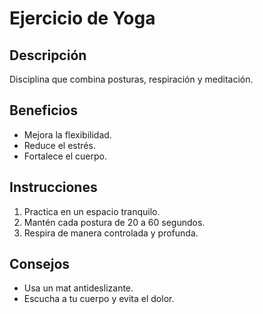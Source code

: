 # Ejercicio de Yoga

## Descripción
Disciplina que combina posturas, respiración y meditación.

## Beneficios
- Mejora la flexibilidad.
- Reduce el estrés.
- Fortalece el cuerpo.

## Instrucciones
1. Practica en un espacio tranquilo.
2. Mantén cada postura de 20 a 60 segundos.
3. Respira de manera controlada y profunda.

## Consejos
- Usa un mat antideslizante.
- Escucha a tu cuerpo y evita el dolor.
